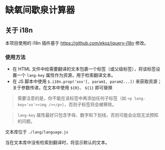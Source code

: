 # 缺氧间歇泉计算器

## 关于 i18n

本项目使用的 i18n 插件基于 https://github.com/ekoz/jquery-i18n 修改。

### 使用方法

- 在 HTML 文件中给需要翻译的文本包裹一个标签（或父级标签），将该标签设置一个 `lang-key` 属性作为资源，用于检索翻译文本。
- 在 JS 脚本中使用 `$.i18n.prop('xxx'[, param1, param2...])` 来获取资源；  
  关于参数传递，在文本中使用 `${0}`、 `${1}` 即可替换

> 需要注意的是，你不能在该标签中再添加任何子标签（如 `<p lang-key='xx'><img /></p>`），否则子标签将会被移除。

> `lang-key` 属性最好只包含字母、数字和下划线，否则可能会出现无法预知的问题。

文本库位于 `./lang/language.js`

当在文本库中没有检索到翻译时，将显示默认的文本。
